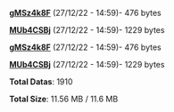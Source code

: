 [**gMSz4k8F**](/data/gMSz4k8F.txt) (27/12/22 - 14:59)- 476 bytes

[**MUb4CSBj**](/data/MUb4CSBj.txt) (27/12/22 - 14:59)- 1229 bytes

[**gMSz4k8F**](/data/gMSz4k8F.txt) (27/12/22 - 14:59)- 476 bytes

[**MUb4CSBj**](/data/MUb4CSBj.txt) (27/12/22 - 14:59)- 1229 bytes

**Total Datas**: 1910

**Total Size**: 11.56 MB / 11.6 MB